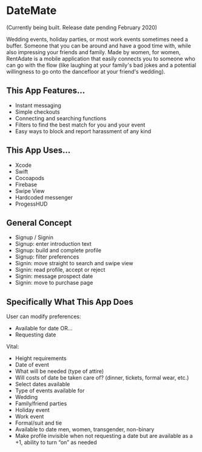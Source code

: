 # DateMate

(Currently being built. Release date pending February 2020)

Wedding events, holiday parties, or most work events sometimes need a buffer. Someone that you can be around and have a good time with, while also impressing your friends and family. Made by women, for women, RentAdate is a mobile application that easily connects you to someone who can go with the flow (like laughing at your family's bad jokes and a potential willingness to go onto the dancefloor at your friend's wedding). 

## This App Features...

- Instant messaging
- Simple checkouts
- Connecting and searching functions
- Filters to find the best match for you and your event
- Easy ways to block and report harassment of any kind

## This App Uses...

- Xcode
- Swift
- Cocoapods
- Firebase
- Swipe View
- Hardcoded messenger
- ProgessHUD

## General Concept

- Signup / Signin
- Signup: enter introduction text
- Signup: build and complete profile
- Signup: filter preferences
- Signin: move straight to search and swipe view
- Signin: read profile, accept or reject
- Signin: message prospect date
- Signin: move to purchase page

## Specifically What This App Does

User can modify preferences:

- Available for date
OR...
- Requesting date

Vital:

- Height requirements
- Date of event
- What will be needed (type of attire)
- Will costs of date be taken care of? (dinner, tickets, formal wear, etc.)
- Select dates available
- Type of events available for
- Wedding
- Family/friend parties
- Holiday event
- Work event
- Formal/suit and tie
- Available to date men, women, transgender, non-binary
- Make profile invisible when not requesting a date but are available as a +1, ability to turn “on” as needed

